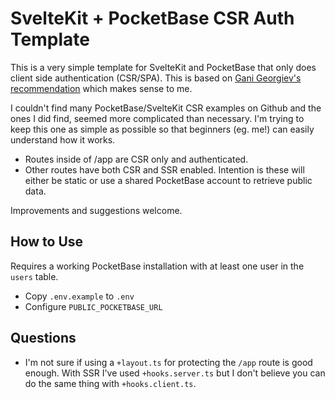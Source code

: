 # SvelteKit + PocketBase CSR Auth Template

This is a very simple template for SvelteKit and PocketBase that only does client side authentication (CSR/SPA). This is based on [Gani Georgiev's recommendation](https://github.com/pocketbase/pocketbase/discussions/3574#discussioncomment-7345956) which makes sense to me.

I couldn't find many PocketBase/SvelteKit CSR examples on Github and the ones I did find, seemed more complicated than necessary. I'm trying to keep this one as simple as possible so that beginners (eg. me!) can easily understand how it works.

- Routes inside of /app are CSR only and authenticated.
- Other routes have both CSR and SSR enabled. Intention is these will either be static or use a shared PocketBase account to retrieve public data.

Improvements and suggestions welcome.

## How to Use

Requires a working PocketBase installation with at least one user in the `users` table.

- Copy `.env.example` to `.env`
- Configure `PUBLIC_POCKETBASE_URL` 

## Questions

- I'm not sure if using a `+layout.ts` for protecting the `/app` route is good enough.  With SSR I've used `+hooks.server.ts` but I don't believe you can do the same thing with `+hooks.client.ts`.
